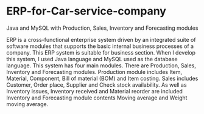 # ERP-for-Car-service-company
Java and MySQL with Production, Sales, Inventory and Forecasting modules

ERP is a cross-functional enterprise system driven by an integrated suite of software modules
that supports the basic internal business processes of a company. This ERP system is suitable
for business section. When I develop this system, I used Java language and MySQL used as
the database language.
This system has four main modules. There are Production, Sales, Inventory and Forecasting
modules. Production module includes Item, Material, Component, Bill of material (BOM) and
Item costing. Sales includes Customer, Order place, Supplier and Check stock availability. As
well as Inventory issues, Inventory received and Material reorder are included Inventory and
Forecasting module contents Moving average and Weight moving average.
